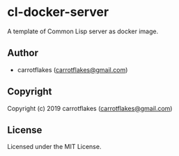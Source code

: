 # cl-docker-server
A template of Common Lisp server as docker image.

## Author

* carrotflakes (carrotflakes@gmail.com)

## Copyright

Copyright (c) 2019 carrotflakes (carrotflakes@gmail.com)

## License

Licensed under the MIT License.

